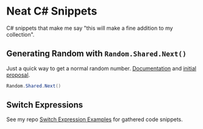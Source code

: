 # Neat C# Snippets
C# snippets that make me say "this will make a fine addition to my collection".

## Generating Random with `Random.Shared.Next()`
Just a quick way to get a normal random number. [Documentation](https://docs.microsoft.com/en-us/dotnet/api/system.random.shared?view=net-6.0) and [initial proposal](https://github.com/dotnet/runtime/issues/43887).

```csharp
Random.Shared.Next()
```

## Switch Expressions
See my repo [Switch Expression Examples](https://github.com/nikouu/Switch-Expression-Examples) for gathered code snippets.
